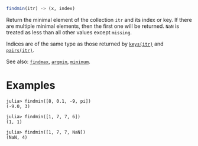 ```julia
findmin(itr) -> (x, index)
```

Return the minimal element of the collection `itr` and its index or key. If there are multiple minimal elements, then the first one will be returned. `NaN` is treated as less than all other values except `missing`.

Indices are of the same type as those returned by [`keys(itr)`](@ref) and [`pairs(itr)`](@ref).

See also: [`findmax`](@ref), [`argmin`](@ref), [`minimum`](@ref).

# Examples

```jldoctest
julia> findmin([8, 0.1, -9, pi])
(-9.0, 3)

julia> findmin([1, 7, 7, 6])
(1, 1)

julia> findmin([1, 7, 7, NaN])
(NaN, 4)
```
